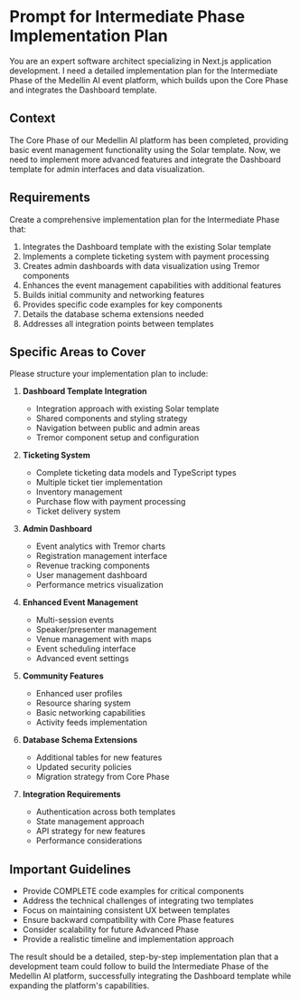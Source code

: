 # Prompt for Intermediate Phase Implementation Plan

You are an expert software architect specializing in Next.js application development. I need a detailed implementation plan for the Intermediate Phase of the Medellin AI event platform, which builds upon the Core Phase and integrates the Dashboard template.

## Context

The Core Phase of our Medellin AI platform has been completed, providing basic event management functionality using the Solar template. Now, we need to implement more advanced features and integrate the Dashboard template for admin interfaces and data visualization.

## Requirements

Create a comprehensive implementation plan for the Intermediate Phase that:

1. Integrates the Dashboard template with the existing Solar template
2. Implements a complete ticketing system with payment processing
3. Creates admin dashboards with data visualization using Tremor components
4. Enhances the event management capabilities with additional features
5. Builds initial community and networking features
6. Provides specific code examples for key components
7. Details the database schema extensions needed
8. Addresses all integration points between templates

## Specific Areas to Cover

Please structure your implementation plan to include:

1. **Dashboard Template Integration**

   - Integration approach with existing Solar template
   - Shared components and styling strategy
   - Navigation between public and admin areas
   - Tremor component setup and configuration

2. **Ticketing System**

   - Complete ticketing data models and TypeScript types
   - Multiple ticket tier implementation
   - Inventory management
   - Purchase flow with payment processing
   - Ticket delivery system

3. **Admin Dashboard**

   - Event analytics with Tremor charts
   - Registration management interface
   - Revenue tracking components
   - User management dashboard
   - Performance metrics visualization

4. **Enhanced Event Management**

   - Multi-session events
   - Speaker/presenter management
   - Venue management with maps
   - Event scheduling interface
   - Advanced event settings

5. **Community Features**

   - Enhanced user profiles
   - Resource sharing system
   - Basic networking capabilities
   - Activity feeds implementation

6. **Database Schema Extensions**

   - Additional tables for new features
   - Updated security policies
   - Migration strategy from Core Phase

7. **Integration Requirements**
   - Authentication across both templates
   - State management approach
   - API strategy for new features
   - Performance considerations

## Important Guidelines

- Provide COMPLETE code examples for critical components
- Address the technical challenges of integrating two templates
- Focus on maintaining consistent UX between templates
- Ensure backward compatibility with Core Phase features
- Consider scalability for future Advanced Phase
- Provide a realistic timeline and implementation approach

The result should be a detailed, step-by-step implementation plan that a development team could follow to build the Intermediate Phase of the Medellin AI platform, successfully integrating the Dashboard template while expanding the platform's capabilities.
